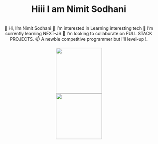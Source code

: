 <div align="center" width="50">

<h1>Hiii I am Nimit Sodhani</h1> <br>
👋 Hi, I’m Nimit Sodhani 
👀 I’m interested in Learning interesting tech 
🌱 I’m currently learning NEXT-JS
💞️ I’m looking to collaborate on FULL STACK PROJECTS.
📫 A newbie competitive programmer but i'll level-up !.


</a>
<div align="center" >
<a  href="https://github.com/Nimit1775">

<a href="https://github.com/Nimit1775"><img height="147px" src="https://github-readme-stats.vercel.app/api/top-langs/?username=Nimit1775&theme=default&show_icons=true&hide_border=true&layout=compact" /> </a>
<br>
<a href="https://github.com/Nimit1775"><img height="147px" src="https://github-readme-streak-stats.herokuapp.com/?user=Nimit1775&theme=default&hide_border=true" /> </a>
</a>



<!--img src="https://github.com/SP-XD/SP-XD/blob/main/images/this_page_is.gif?raw=true"  width="40%"/-->

</div>
